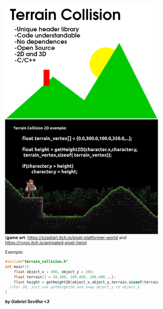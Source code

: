 ![alt text](/Template.png) </br>
![](/demos/terraindemo.gif) </br>
(**game art**: https://szadiart.itch.io/pixel-platformer-world and https://rvros.itch.io/animated-pixel-hero)</br>

Exemple:
```C
#include"terrain_collision.h"
int main(){
	float object_x = 400, object_y = 300;
	float terrain[] = {0,300, 100,400, 200,400...};
	float height = getHeight2D(object_x,object_y,terrain,sizeof(terrain));
  //For 3D, just use getHeight3D and swap object_y to object_z
}
```

***by Gabriel Sevilha <3***

